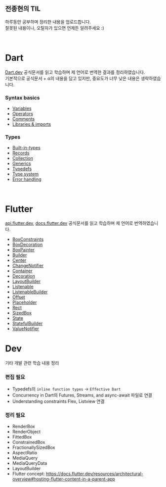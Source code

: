 ## 전종현의 TIL
하루동안 공부하며 정리한 내용을 업로드합니다.  
잘못된 내용이나, 오탈자가 있으면 언제든 알려주세요 :)

<br>

# Dart
[Dart.dev](https://dart.dev/guides) 공식문서를 읽고 학습하며 제 언어로 번역한 결과를 정리하였습니다.  
기본적으로 공식문서 + α의 내용을 담고 있지만, 중요도가 너무 낮은 내용은 생략하였습니다.

### Syntax basics
- [Variables](/Dart/Syntax%20basics/Variables.md)
- [Operators](/Dart/Syntax%20basics/Operators.md)
- [Comments](/Dart/Syntax%20basics/Comments.md)
- [Libraries & imports](/Dart/Syntax%20basics/Libraries&imports.md)

### Types
- [Built-in-types](/Dart/Types/Built-in%20types.md)
- [Records](/Dart/Types/Records.md)
- [Collection](/Dart/Types/Collection.md)
- [Generics](/Dart/Types/Generics.md)
- [Typedefs](/Dart/Types/Typedefs.md)
- [Type system](/Dart/Types/Type%20system.md)
- [Error handling](/Dart/Error%20handling)

<br>

# Flutter
[api.flutter.dev](https://api.flutter.dev/), [docs.flutter.dev](https://docs.flutter.dev/) 공식문서를 읽고 학습하며 제 언어로 번역하였습니다.

- [BoxConstraints](/Api%20Flutter/BoxConstraints.md)
- [BoxDecoration](/Api%20Flutter/BoxDecoration.md)
- [BoxPainter](/Api%20Flutter/BoxPainter.md)
- [Builder](/Api%20Flutter/Builder.md)
- [Center](/Api%20Flutter/Center.md)
- [ChangeNotifier](/Api%20Flutter/ChangeNotifier.md)
- [Container](/Api%20Flutter/Container.md)
- [Decoration](/Api%20Flutter/Decoration.md)
- [LayoutBuilder](/Api%20Flutter/LayoutBuilder.md)
- [Listenable](/Api%20Flutter/Listenable.md)
- [ListenableBuilder](/Api%20Flutter/ListenableBuilder)
- [Offset](/Api%20Flutter/Offset.md)
- [Placeholder](/Api%20Flutter/Placeholder.md)
- [Rect](/Api%20Flutter/Rect.md)
- [SizedBox](/Api%20Flutter/SizedBox.md)
- [State](/Api%20Flutter/State.md)
- [StatefulBuilder](/Api%20Flutter/StatefulBuilder.md)
- [ValueNotifier](/Api%20Flutter/ValueNotifier.md)



# Dev
기타 개발 관련 학습 내용 정리

### 편집 필요
- Typedefs의 `inline function types` -> `Effective Dart`
- Concurrency in Dart의 Futures, Streams, and async-await 파일로 연결
- Understanding constraints Flex, Listview 연결

### 정리 필요
- RenderBox
- RenderObject
- FittedBox
- ConstrainedBox
- FractionallySizedBox
- AspectRatio
- MediaQuery
- MediaQueryData
- LayoutBuilder
- Flutter concept: https://docs.flutter.dev/resources/architectural-overview#hosting-flutter-content-in-a-parent-app